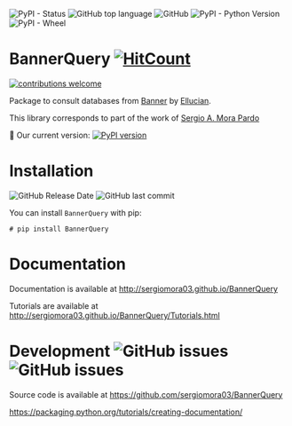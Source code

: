 ![PyPI - Status](https://img.shields.io/pypi/status/Bannerquery) ![GitHub top language](https://img.shields.io/github/languages/top/sergiomora03/BannerQuery) ![GitHub](https://img.shields.io/github/license/sergiomora03/BannerQuery) ![PyPI - Python Version](https://img.shields.io/pypi/pyversions/Bannerquery) ![PyPI - Wheel](https://img.shields.io/pypi/wheel/BannerQuery)

# BannerQuery [![HitCount](http://hits.dwyl.com/sergiomora03/BannerQuery.svg)](http://hits.dwyl.com/sergiomora03/BannerQuery)

[![contributions welcome](https://img.shields.io/badge/contributions-welcome-brightgreen.svg?style=flat)](https://github.com/sergiomora03/BannerQuery/issues) 

Package to consult databases from [Banner](https://www.ellucian.com/es/soluciones/ellucian-banner) by [Ellucian](https://www.ellucian.com/es).

This library corresponds to part of the work of [Sergio A. Mora Pardo](https://sergiomora03.github.io/)

👶 Our current version: [![PyPI version](https://badge.fury.io/py/BannerQuery.svg)](https://badge.fury.io/py/BannerQuery) 

# Installation

![GitHub Release Date](https://img.shields.io/github/release-date/sergiomora03/BannerQuery) ![GitHub last commit](https://img.shields.io/github/last-commit/sergiomora03/BannerQuery)

You can install ```BannerQuery``` with pip:

```
# pip install BannerQuery
```

# Documentation

Documentation is available at http://sergiomora03.github.io/BannerQuery

Tutorials are available at http://sergiomora03.github.io/BannerQuery/Tutorials.html

# Development ![GitHub issues](https://img.shields.io/github/issues/sergiomora03/BannerQuery) ![GitHub issues](https://img.shields.io/github/issues-raw/sergiomora03/BannerQuery) 

Source code is available at https://github.com/sergiomora03/BannerQuery

https://packaging.python.org/tutorials/creating-documentation/
